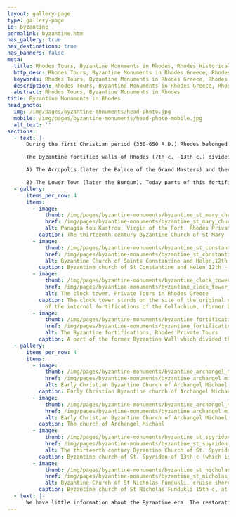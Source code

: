 ```yaml
---
layout: gallery-page
type: gallery-page
id: byzantine
permalink: byzantine.htm
has_gallery: true
has_destinations: true
has_banners: false
meta:
  title: Rhodes Tours, Byzantine Monuments in Rhodes, Rhodes Historical Tours
  http_desc: Rhodes Tours, Byzantine Monuments in Rhodes Greece, Rhodes Historical Tours
  keywords: Rhodes Tours, Byzantine Monuments in Rhodes Greece, Rhodes Historical Tours
  description: Rhodes Tours, Byzantine Monuments in Rhodes Greece, Rhodes Historical Tours, Byzantine Archaeological Sights Landmarks and Architecture
  abstract: Rhodes Tours, Byzantine Monuments in Rhodes
title: Byzantine Monuments in Rhodes
head_photo:
  img: /img/pages/byzantine-monuments/head-photo.jpg
  mobile: /img/pages/byzantine-monuments/head-photo-mobile.jpg
  alt_text: ''
sections:
  - text: |-
      During the first Christian period (330-650 A.D.) Rhodes belonged to a part of the Christianized empire called the Byzantine Empire. The Island was a very important military base. As a significant Byzantine trading port, it was also a crossroads for ships sailing between Constantinople and Alexandria.

      The Byzantine fortified walls of Rhodes (7th c. -13th c.) divided the town into two sections:

      A) The Acropolis (later the Palace of the Grand Masters) and therefore the Upper Town which is that the area surrounding the acropolis (later the Collachio).

      B) The Lower Town (later the Burgum). Today parts of this fortification survive mostly within the Collachio, incorporated into later structures. Rhodes city had an excellent number of churches, among them some basilicas of impressive dimensions.
  - gallery:
      items_per_row: 4
      items:
        - image:
            thumb: /img/pages/byzantine-monuments/byzantine_st_mary_church_mod_small.jpg
            href: /img/pages/byzantine-monuments/byzantine_st_mary_church_mod.jpg
            alt: Panagia tou Kastrou, Virgin of the Fort, Rhodes Private Tours
          caption: The thirteenth century Byzantine Church of St Mary (Panagia tou Kastrou or Virgin of the Fort), which later became the first cathedral of the Knights.
        - image:
            thumb: /img/pages/byzantine-monuments/byzantine_st_constantine_church_mod_small.jpg
            href: /img/pages/byzantine-monuments/byzantine_st_constantine_church_mod.jpg
            alt: Byzantine Church of Saints Constantine and Helen,12th - 13th, Private Tours in Rhodes
          caption: Byzantine church of St Constantine and Helen 12th - 13th c.
        - image:
            thumb: /img/pages/byzantine-monuments/byzantine_clock_tower_mod_small.jpg
            href: /img/pages/byzantine-monuments/byzantine_clock_tower_mod.jpg
            alt: The clock tower, Private Tours in Rhodes Greece
          caption: The clock tower stands on the site of the original north-west tower
            of the internal fortifications of the Collachium, (former Byzantine fortifications).
        - image:
            thumb: /img/pages/byzantine-monuments/byzantine_fortifications_mod_small.jpg
            href: /img/pages/byzantine-monuments/byzantine_fortifications_mod.jpg
            alt: The Byzantine fortifications, Rhodes Private Tours
          caption: A part of the former Byzantine Wall which divided the town into two sections    
  - gallery:
      items_per_row: 4
      items:
        - image:
            thumb: /img/pages/byzantine-monuments/byzantine_archangel_michael_church_mod_small.jpg
            href: /img/pages/byzantine-monuments/byzantine_archangel_michael_church_mod.jpg
            alt: Early Christian Byzantine Church of Archangel Michael, cruise shore excursions in Rhodes Greece
          caption: Early Christian Byzantine church of Archangel Michael.
        - image:
            thumb: /img/pages/byzantine-monuments/byzantine_archangel_michael_church_2_mod_small.jpg
            href: /img/pages/byzantine-monuments/byzantine_archangel_michael_church_2_mod.jpg
            alt: Early Christian Byzantine Church of Archangel Michael, cruise shore excursions in Rhodes Greece
          caption: The church of Archangel Michael
        - image:
            thumb: /img/pages/byzantine-monuments/byzantine_st_spyridon_church_mod_small.jpg
            href: /img/pages/byzantine-monuments/byzantine_st_spyridon_church_mod.jpg
            alt: The thirteenth century Byzantine Church of St. Spyridon, Greece Rhodes cruise excursions
          caption: Byzantine church of St. Spyridon of 13th c (which is converted to mosque during the Ottoman era).
        - image:
            thumb: /img/pages/byzantine-monuments/byzantine_st_nicholas_church_mod_small.jpg
            href: /img/pages/byzantine-monuments/byzantine_st_nicholas_church_mod.jpg
            alt: Byzantine Church of St Nicholas Fundukli, cruise shore excursions in Rhodes Greece
          caption: Byzantine church of St Nicholas Fundukli 15th c, at the foot of the mountain Profitis Ilias.
  - text: |-
      We have little information about the Byzantine era. The restoration work of the Italians abandoned surviving buildings in favor of the Knights period.
---
```

